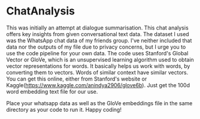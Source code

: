 # ChatAnalysis
This was initially an attempt at dialogue summarisation. This chat analysis offers key insights from given conversational text data. The dataset I used was the WhatsApp chat data of my friends group. I've neither included that data nor the outputs of my file due to privacy concerns, but I urge you to use the code pipeline for your own data. The code uses Stanford's Global Vector or GloVe, which is an unsupervised learning algorithm used to obtain vector representations for words. It basically helps us work with words, by converting them to vectors. Words of similar context have similar vectors. You can get this online, either from Stanford's website or Kaggle(https://www.kaggle.com/anindya2906/glove6b). Just get the 100d word embedding text file for our use.

Place your whatsapp data as well as the GloVe embeddings file in the same directory as your code to run it. Happy coding!
